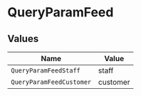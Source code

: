 # QueryParamFeed


## Values

| Name                     | Value                    |
| ------------------------ | ------------------------ |
| `QueryParamFeedStaff`    | staff                    |
| `QueryParamFeedCustomer` | customer                 |